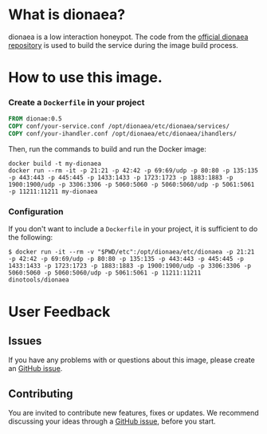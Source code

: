 # What is dionaea?

dionaea is a low interaction honeypot.
The code from the [official dionaea repository](https://github.com/DinoTools/dionaea) is used to build the service during the image build process.

# How to use this image.

### Create a `Dockerfile` in your project

```dockerfile
FROM dionae:0.5
COPY conf/your-service.conf /opt/dionaea/etc/dionaea/services/
COPY conf/your-ihandler.conf /opt/dionaea/etc/dionaea/ihandlers/
```

Then, run the commands to build and run the Docker image:

```console
docker build -t my-dionaea
docker run --rm -it -p 21:21 -p 42:42 -p 69:69/udp -p 80:80 -p 135:135 -p 443:443 -p 445:445 -p 1433:1433 -p 1723:1723 -p 1883:1883 -p 1900:1900/udp -p 3306:3306 -p 5060:5060 -p 5060:5060/udp -p 5061:5061 -p 11211:11211 my-dionaea
```

### Configuration

If you don't want to include a `Dockerfile` in your project, it is sufficient to do the following:

```console
$ docker run -it --rm -v "$PWD/etc":/opt/dionaea/etc/dionaea -p 21:21 -p 42:42 -p 69:69/udp -p 80:80 -p 135:135 -p 443:443 -p 445:445 -p 1433:1433 -p 1723:1723 -p 1883:1883 -p 1900:1900/udp -p 3306:3306 -p 5060:5060 -p 5060:5060/udp -p 5061:5061 -p 11211:11211 dinotools/dionaea
```

# User Feedback

## Issues

If you have any problems with or questions about this image, please create an [GitHub issue](https://github.com/DinoTools/dionaea-docker/issues).

## Contributing

You are invited to contribute new features, fixes or updates.
We recommend discussing your ideas through a [GitHub issue](https://github.com/DinoTools/dionaea-docker/issues), before you start.
